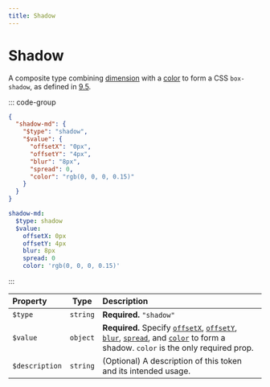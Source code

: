 ```yaml
---
title: Shadow
---
```


# Shadow

A composite type combining [dimension](/tokens/dimension) with a [color](/tokens/color) to form a CSS `box-shadow`, as defined in [9.5](https://design-tokens.github.io/community-group/format/#shadow).

::: code-group

```json [JSON]
{
  "shadow-md": {
    "$type": "shadow",
    "$value": {
      "offsetX": "0px",
      "offsetY": "4px",
      "blur": "8px",
      "spread": 0,
      "color": "rgb(0, 0, 0, 0.15)"
    }
  }
}
```

```yaml [YAML]
shadow-md:
  $type: shadow
  $value:
    offsetX: 0px
    offsetY: 4px
    blur: 8px
    spread: 0
    color: 'rgb(0, 0, 0, 0.15)'
```

:::

| Property       |   Type   | Description                                                                                                                                                                                                                         |
| :------------- | :------: | :---------------------------------------------------------------------------------------------------------------------------------------------------------------------------------------------------------------------------------- |
| `$type`        | `string` | **Required.** `"shadow"`                                                                                                                                                                                                            |
| `$value`       | `object` | **Required.** Specify [`offsetX`](/tokens/dimension), [`offsetY`](/tokens/dimension), [`blur`](/tokens/dimension), [`spread`](/tokens/dimension), and [`color`](/tokens/color) to form a shadow. `color` is the only required prop. |
| `$description` | `string` | (Optional) A description of this token and its intended usage.                                                                                                                                                                      |
